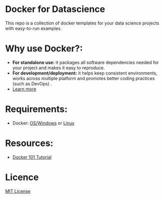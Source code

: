 # Docker for Datascience

This repo is a collection of docker templates for your data science projects with easy-to-run examples.

# Why use Docker?:
- **For standalone use:** it packages all software dependencies needed for your project and makes it easy to reproduce.
- **For development/deployment:** it helps keep consistent environments, works across multiple platform and promotes better coding practices (such as DevOps) .
- [Learn more](https://www.docker.com/why-docker)

# Requirements:
- Docker: [OS/Windows](https://www.docker.com/get-started) or [Linux](https://www.digitalocean.com/community/tutorials/how-to-install-and-use-docker-on-ubuntu-18-04)

# Resources:
- [Docker 101 Tutorial](https://www.docker.com/101-tutorial)

# Licence
[MIT License](https://github.com/fdebrain/docker-for-datascience/blob/docker-base/LICENSE)
